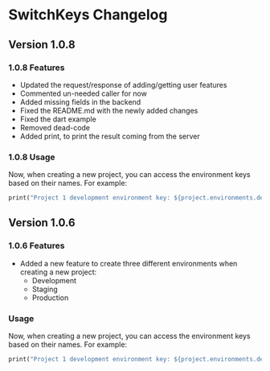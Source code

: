 # SwitchKeys Changelog

## Version 1.0.8

### 1.0.8 Features

- Updated the request/response of adding/getting user features
- Commented un-needed caller for now
- Added missing fields in the backend
- Fixed the README.md with the newly added changes
- Fixed the dart example
- Removed dead-code
- Added print, to print the result coming from the server

### 1.0.8 Usage

Now, when creating a new project, you can access the environment keys based on their names. For example:

```dart
print("Project 1 development environment key: ${project.environments.development.environmentKey}.");
```

## Version 1.0.6

### 1.0.6 Features

- Added a new feature to create three different environments when creating a new project:
  - Development
  - Staging
  - Production

### Usage

Now, when creating a new project, you can access the environment keys based on their names. For example:

```dart
print("Project 1 development environment key: ${project.environments.development.environmentKey}.");
```
